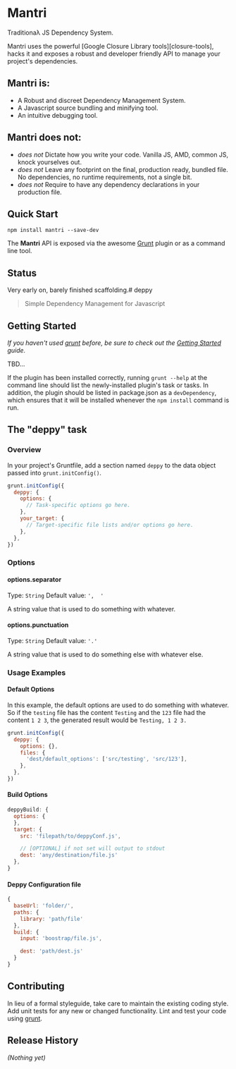 # Mantri

Traditionaλ JS Dependency System.

Mantri uses the powerful [Google Closure Library tools][closure-tools], hacks it and exposes a robust and developer friendly API to manage your project's dependencies.

## **Mantri** is:

* A Robust and discreet Dependency Management System.
* A Javascript source bundling and minifying tool.
* An intuitive debugging tool.

## **Mantri** does not:

* *does not* Dictate how you write your code. Vanilla JS, AMD, common JS, knock yourselves out.
* *does not* Leave any footprint on the final, production ready, bundled file. No dependencies, no runtime requirements, not a single bit.
* *does not* Require to have any dependency declarations in your production file.


## Quick Start

```shell
npm install mantri --save-dev
```



The **Mantri** API is exposed via the awesome [Grunt][] plugin or as a command line tool.



## Status

Very early on, barely finished scaffolding.# deppy

> Simple Dependency Management for Javascript

## Getting Started
_If you haven't used [grunt][] before, be sure to check out the [Getting Started][] guide._

TBD...

If the plugin has been installed correctly, running `grunt --help` at the command line should list the newly-installed plugin's task or tasks. In addition, the plugin should be listed in package.json as a `devDependency`, which ensures that it will be installed whenever the `npm install` command is run.

[grunt]: http://gruntjs.com/
[Getting Started]: https://github.com/gruntjs/grunt/wiki/Getting-started
[package.json]: https://npmjs.org/doc/json.html

## The "deppy" task

### Overview
In your project's Gruntfile, add a section named `deppy` to the data object passed into `grunt.initConfig()`.

```js
grunt.initConfig({
  deppy: {
    options: {
      // Task-specific options go here.
    },
    your_target: {
      // Target-specific file lists and/or options go here.
    },
  },
})
```

### Options

#### options.separator
Type: `String`
Default value: `',  '`

A string value that is used to do something with whatever.

#### options.punctuation
Type: `String`
Default value: `'.'`

A string value that is used to do something else with whatever else.

### Usage Examples

#### Default Options
In this example, the default options are used to do something with whatever. So if the `testing` file has the content `Testing` and the `123` file had the content `1 2 3`, the generated result would be `Testing, 1 2 3.`

```js
grunt.initConfig({
  deppy: {
    options: {},
    files: {
      'dest/default_options': ['src/testing', 'src/123'],
    },
  },
})
```

#### Build Options

```js
deppyBuild: {
  options: {
  },
  target: {
    src: 'filepath/to/deppyConf.js',

    // [OPTIONAL] if not set will output to stdout
    dest: 'any/destination/file.js'
  },
}
```

#### Deppy Configuration file

```js
{
  baseUrl: 'folder/',
  paths: {
    library: 'path/file'
  },
  build: {
    input: 'boostrap/file.js',

    dest: 'path/dest.js'
  }
}
```


## Contributing
In lieu of a formal styleguide, take care to maintain the existing coding style. Add unit tests for any new or changed functionality. Lint and test your code using [grunt][].

## Release History
_(Nothing yet)_
